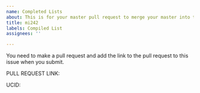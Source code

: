 ```yaml
---
name: Completed Lists
about: This is for your master pull request to merge your master into this repo.
title: mi242
labels: Compiled List
assignees: ''

---
```


You need to make a pull request and add the link to the pull request to this issue when you submit.  

PULL REQUEST LINK:

UCID:
